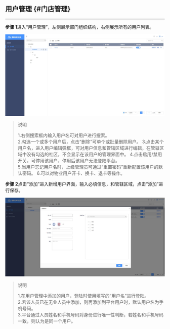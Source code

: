 ## 用户管理 {#门店管理}

---

**步骤 1**进入“用户管理”，左侧展示部门组织结构，右侧展示所有的用户列表。

![](/assets/yong-hu-guan-li.jpg)

> 说明
>
> 1.右侧搜索框内输入用户名可对用户进行搜索。  
> 2.勾选一个或多个用户后，点击“删除”可单个或批量删除用户。 
> 3.点击某个用户名，进入用户编辑弹框，可对用户信息和管辖区域进行编辑，在管辖区域中没有勾选的社区，不会显示在该用户的管理界面中。 
> 4.点击启用/禁用开关，可停用该用户，停用后该用户无法登陆平台。  
> 5.当用户忘记用户名时，上级管理员可通过“重置密码”重新配置该用户的默认密码。  6.可以对物业用户开卡、换卡、退卡等操作。

**步骤 2**点击“添加”进入新增用户界面，输入必填信息，和管辖区域，点击“添加”进行保存。

![](/assets/yong-hu-tian-jia.jpg)

> 说明
>
> 1.在用户管理中添加的用户，登陆时使用填写的“用户名”进行登陆。  
> 2.若该人员已在无业人员中添加，则再添加到平台用户时，默认用户名为手机号码。  
> 3.平台通过人员姓名和手机号码对身份进行唯一性判断，若姓名和手机号码一致，则认为是同一个用户。



